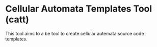 # Cellular Automata Templates Tool (catt)

This tool aims to a be tool to create cellular autemata source code templates. 
